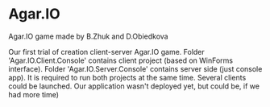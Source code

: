 # Agar.IO
Agar.IO game made by B.Zhuk and D.Obiedkova

Our first trial of creation client-server Agar.IO game.
Folder 'Agar.IO.Client.Console' contains client project (based on WinForms interface).
Folder 'Agar.IO.Server.Console' contains server side (just console app).
It is required to run both projects at the same time.
Several clients could be launched.
Our application wasn't deployed yet, but could be, if we had more time)
